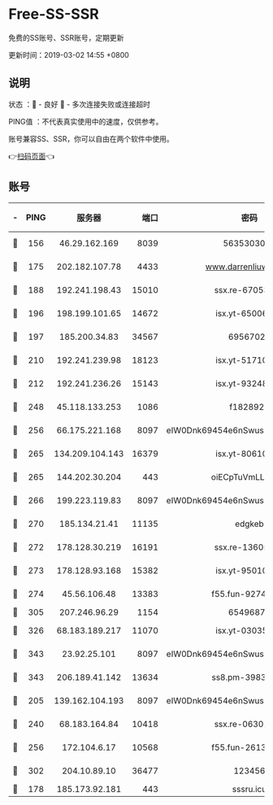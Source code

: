 # Free-SS-SSR

免费的SS账号、SSR账号，定期更新

更新时间：2019-03-02 14:55 +0800

## 说明

状态     ：🙂 - 良好 🙁 - 多次连接失败或连接超时

PING值   ：不代表真实使用中的速度，仅供参考。

账号兼容SS、SSR，你可以自由在两个软件中使用。

👉[扫码页面](https://liesauer.github.io/free-ss-ssr.github.io/)👈

## 账号

|-|PING|服务器|端口|密码|加密方式|区域|
|:----:|:----:|:-----:|-----:|:----:|:----:|:----:|
|🙂|156|46.29.162.169|8039|5635303003|aes-256-cfb|RU|
|🙂|175|202.182.107.78|4433|www.darrenliuwei.com|aes-256-cfb|JP|
|🙂|188|192.241.198.43|15010|ssx.re-67053093|aes-256-cfb|US|
|🙂|196|198.199.101.65|14672|isx.yt-65006109|aes-256-cfb|US|
|🙂|197|185.200.34.83|34567|69567020|aes-256-cfb|US|
|🙂|210|192.241.239.98|18123|isx.yt-51710833|aes-256-cfb|US|
|🙂|212|192.241.236.26|15143|isx.yt-93248002|aes-256-cfb|US|
|🙂|248|45.118.133.253|1086|f1828920|aes-256-cfb|SG|
|🙂|256|66.175.221.168|8097|eIW0Dnk69454e6nSwuspv9DmS201tQ0D|aes-256-cfb|US|
|🙂|265|134.209.104.143|16379|isx.yt-80610954|aes-256-cfb|SG|
|🙂|265|144.202.30.204|443|oiECpTuVmLLxk4Ts|aes-256-cfb|US|
|🙂|266|199.223.119.83|8097|eIW0Dnk69454e6nSwuspv9DmS201tQ0D|aes-256-cfb|US|
|🙂|270|185.134.21.41|11135|edgkeb|aes-256-cfb|GB|
|🙂|272|178.128.30.219|16191|ssx.re-13605619|aes-256-cfb|SG|
|🙂|273|178.128.93.168|15382|isx.yt-95010509|aes-256-cfb|SG|
|🙂|274|45.56.106.48|13383|f55.fun-92744438|aes-256-cfb|US|
|🙂|305|207.246.96.29|1154|65496879|chacha20|US|
|🙂|326|68.183.189.217|11070|isx.yt-03035936|aes-256-cfb|SG|
|🙂|343|23.92.25.101|8097|eIW0Dnk69454e6nSwuspv9DmS201tQ0D|aes-256-cfb|US|
|🙂|343|206.189.41.142|13634|ss8.pm-39830820|aes-256-cfb|SG|
|🙂|205|139.162.104.193|8097|eIW0Dnk69454e6nSwuspv9DmS201tQ0D|aes-256-cfb|JP|
|🙂|240|68.183.164.84|10418|ssx.re-06301743|aes-256-cfb|US|
|🙂|256|172.104.6.17|10568|f55.fun-26137081|aes-256-cfb|US|
|🙂|302|204.10.89.10|36477|123456|aes-256-cfb|US|
|🙁|178|185.173.92.181|443|sssru.icu|rc4-md5|RU|
